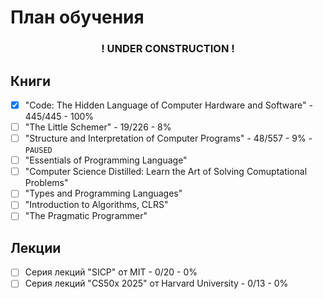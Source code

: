 # План обучения

**<h3 align=center>! UNDER CONSTRUCTION !</h3>**

## Книги

- [x] "Code: The Hidden Language of Computer Hardware and Software" - 445/445 - 100%
- [ ] "The Little Schemer" - 19/226 - 8%
- [ ] "Structure and Interpretation of Computer Programs" - 48/557 - 9% - `PAUSED`
- [ ] "Essentials of Programming Language"
- [ ] "Computer Science Distilled: Learn the Art of Solving Comuptational Problems"
- [ ] "Types and Programming Languages"
- [ ] "Introduction to Algorithms, CLRS"
- [ ] "The Pragmatic Programmer"

## Лекции

- [ ] Серия лекций "SICP" от MIT - 0/20 - 0%
- [ ] Серия лекций "CS50x 2025" от Harvard University - 0/13 - 0%
